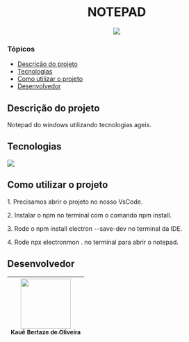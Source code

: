 <h1 align="center">NOTEPAD</h1>

<p align="center">
<img loading="lazy" src="http://img.shields.io/static/v1?label=STATUS&message=EM%20ANDAMENTO&color=0065fd&style=for-the-badge"/>
</p>

### Tópicos

- [Descrição do projeto](#descrição-do-projeto)
- [Tecnologias](#tecnologias)
- [Como utilizar o projeto](#como-utilizar-o-projeto)
- [Desenvolvedor](#desenvolvedor)

## Descrição do projeto

<p>Notepad do windows utilizando tecnologias ageis.</p>

## Tecnologias

<div width="140px">
    <img src="https://skillicons.dev/icons?i=javascript,electron,html,css" />
</div>

## Como utilizar o projeto

<p>1. Precisamos abrir o projeto no nosso VsCode.</p>
<p>2. Instalar o npm no terminal com o comando npm install.</p>
<p>3. Rode o npm install electron --save-dev no terminal da IDE.</p>
<p>4. Rode npx electronmon . no terminal para abrir o notepad.</p>

## Desenvolvedor

| [<img src="https://avatars.githubusercontent.com/u/69527468?v=4" width=115><br><sub>Kauê Bertaze de Oliveira</sub>](https://github.com/KaueTTS) |
| :---:
